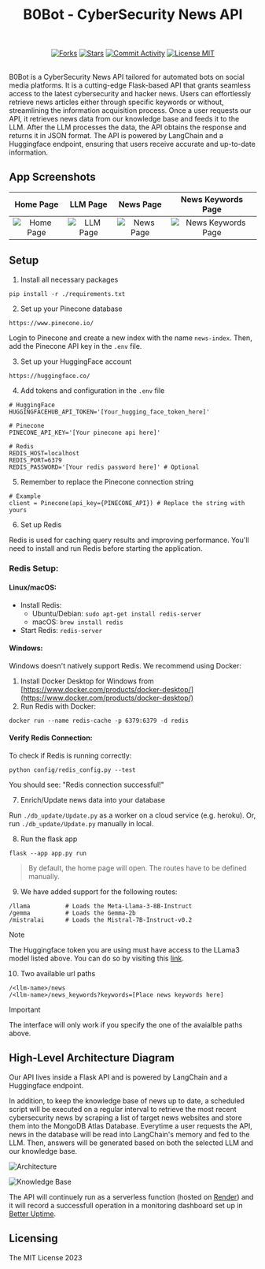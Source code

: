 <h1 align="center">B0Bot - CyberSecurity News API</h1>
<p align="center">
  <br/><br/>
  <a href="https://github.com/c2siorg/b0bot"><img src="https://img.shields.io/github/forks/c2siorg/b0bot?style=plastic" alt ="Forks"/></a>
  <a href="https://github.com/c2siorg/b0bot"><img src="https://img.shields.io/github/stars/c2siorg/b0bot?style=plastic" alt ="Stars"/></a>
  <a target="_blank" href="https://github.com/c2siorg/b0bot"><img src="https://img.shields.io/github/commit-activity/m/c2siorg/b0bot?style=plastic" alt="Commit Activity"/></a>
  <a href="https://github.com/hywax/mafl/blob/main/LICENSE"><img src="https://img.shields.io/github/license/c2siorg/b0bot?style=plastic" alt="License MIT"/></a>
  <br/><br/>
</p>
<p>
B0Bot is a CyberSecurity News API tailored for automated bots on social media platforms. It is a cutting-edge Flask-based API that grants seamless access to the latest cybersecurity and hacker news. Users can effortlessly retrieve news articles either through specific keywords or without, streamlining the information acquisition process.
Once a user requests our API, it retrieves news data from our knowledge base and feeds it to the LLM. After the LLM processes the data, the API obtains the response and returns it in JSON format. The API is powered by LangChain and a Huggingface endpoint, ensuring that users receive accurate and up-to-date information.
</p>


## App Screenshots

| Home Page | LLM Page | News Page | News Keywords Page |
| :--------:| :-------:| :---------:| :-----------------:|
| ![Home Page](assets/home.png) | ![LLM Page](assets/llm.png) | ![News Page](assets/news.png) | ![News Keywords Page](assets/news_keywords.png) |

## Setup
1. Install all necessary packages

`pip install -r ./requirements.txt`


2. Set up your Pinecone database
```
https://www.pinecone.io/
```
Login to Pinecone and create a new index with the name `news-index`. Then, add the Pinecone API key in the `.env` file.


3. Set up your HuggingFace account
```
https://huggingface.co/
```


4. Add tokens and configuration in the `.env` file

```
# HuggingFace
HUGGINGFACEHUB_API_TOKEN='[Your_hugging_face_token_here]'

# Pinecone
PINECONE_API_KEY='[Your pinecone api here]'

# Redis
REDIS_HOST=localhost
REDIS_PORT=6379
REDIS_PASSWORD='[Your redis password here]' # Optional
```


5. Remember to replace the Pinecone connection string

```
# Example
client = Pinecone(api_key={PINECONE_API}) # Replace the string with yours
```


6. Set up Redis

Redis is used for caching query results and improving performance. You'll need to install and run Redis before starting the application.

### Redis Setup:

#### Linux/macOS:
- Install Redis: 
  - Ubuntu/Debian: `sudo apt-get install redis-server`
  - macOS: `brew install redis`
- Start Redis: `redis-server`

#### Windows:
Windows doesn't natively support Redis. We recommend using Docker:

1. Install Docker Desktop for Windows from [https://www.docker.com/products/docker-desktop/](https://www.docker.com/products/docker-desktop/)
2. Run Redis with Docker:
```
docker run --name redis-cache -p 6379:6379 -d redis
```

#### Verify Redis Connection:
To check if Redis is running correctly:
```
python config/redis_config.py --test
```

You should see: "Redis connection successful!"


7. Enrich/Update news data into your database

Run `./db_update/Update.py` as a worker on a cloud service (e.g. heroku).
Or, run `./db_update/Update.py` manually in local.


8. Run the flask app

`flask --app app.py run`

> By default, the home page will open. The routes have to be defined manually.


9. We have added support for the following routes:
```
/llama          # Loads the Meta-Llama-3-8B-Instruct
/gemma          # Loads the Gemma-2b
/mistralai      # Loads the Mistral-7B-Instruct-v0.2
``` 

> [!NOTE]
> The Huggingface token you are using must have access to the LLama3 model listed above.
> You can do so by visiting this [link](https://huggingface.co/meta-llama/Meta-Llama-3-8B-Instruct).


10. Two available url paths
```
/<llm-name>/news
/<llm-name>/news_keywords?keywords=[Place news keywords here]
```

> [!IMPORTANT]
> The interface will only work if you specify the one of the avaialble paths above.


## High-Level Architecture Diagram

Our API lives inside a Flask API and is powered by LangChain and a Huggingface endpoint. 

In addition, to keep the knowledge base of news up to date, a scheduled script will be executed on a regular interval to retrieve the most recent cybersecurity news by scraping a list of target news websites and store them into the MongoDB Atlas Database. Everytime a user requests the API, news in the database will be read into LangChain's memory and fed to the LLM. Then, answers will be generated based on both the selected LLM and our knowledge base.

![Architecture](assets/arch.png)

![Knowledge Base](assets/db_arch.png)


The API will continuely run as a serverless function (hosted on [Render](https://render.com/)) and it will record a successfull operation in a monitoring dashboard set up in [Better Uptime](https://betterstack.com/better-uptime).

## Licensing

The MIT License 2023